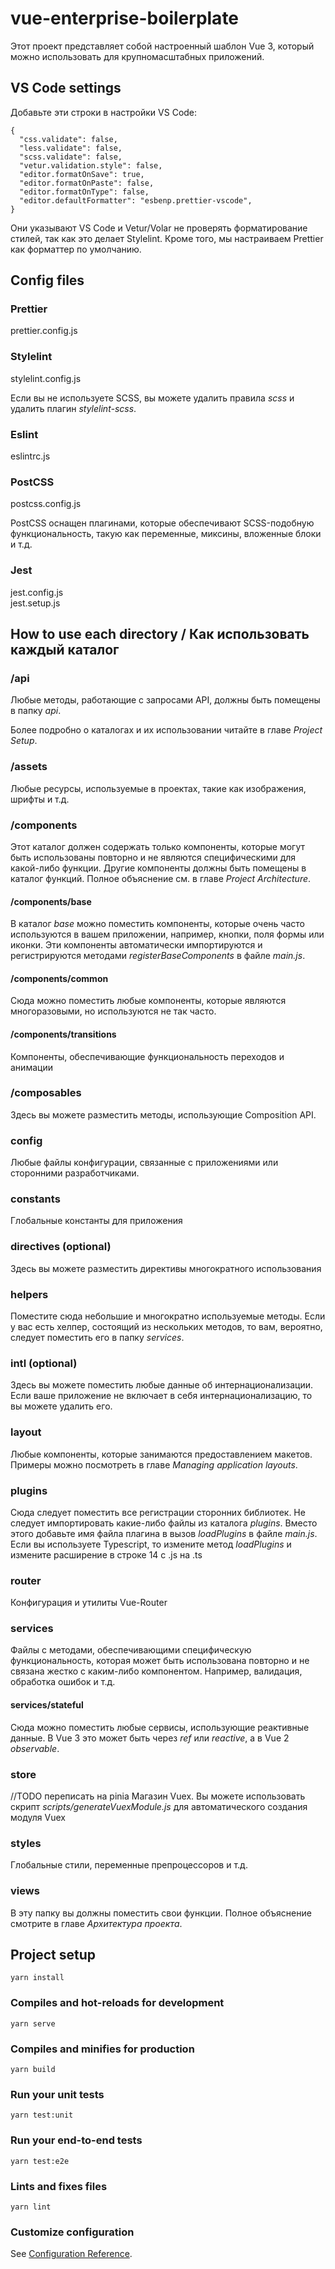 

# vue-enterprise-boilerplate


Этот проект представляет собой настроенный шаблон Vue 3, который можно использовать для крупномасштабных приложений.

## VS Code settings


Добавьте эти строки в настройки VS Code:

```
{
  "css.validate": false,
  "less.validate": false,
  "scss.validate": false,
  "vetur.validation.style": false,
  "editor.formatOnSave": true,
  "editor.formatOnPaste": false,
  "editor.formatOnType": false,
  "editor.defaultFormatter": "esbenp.prettier-vscode",
}
```

Они указывают VS Code и Vetur/Volar не проверять форматирование стилей, так как это делает Stylelint. Кроме того, мы настраиваем Prettier как форматтер по умолчанию.

## Config files

### Prettier

prettier.config.js

### Stylelint

stylelint.config.js

Если вы не используете SCSS, вы можете удалить правила _scss_ и удалить плагин _stylelint-scss_.

### Eslint

eslintrc.js

### PostCSS

postcss.config.js

PostCSS оснащен плагинами, которые обеспечивают SCSS-подобную функциональность, такую как переменные, миксины, вложенные блоки и т.д.

### Jest

jest.config.js \
jest.setup.js

## How to use each directory / Как использовать каждый каталог

### /api

Любые методы, работающие с запросами API, должны быть помещены в папку _api_.

Более подробно о каталогах и их использовании читайте в главе _Project Setup_.

### /assets

Любые ресурсы, используемые в проектах, такие как изображения, шрифты и т.д.

### /components

Этот каталог должен содержать только компоненты, которые могут быть использованы повторно и не являются специфическими для какой-либо функции. Другие компоненты должны быть помещены в каталог функций. Полное объяснение см. в главе  _Project Architecture_.

#### /components/base

В каталог _base_ можно поместить компоненты, которые очень часто используются в вашем приложении, например, кнопки, поля формы или иконки. Эти компоненты автоматически импортируются и регистрируются методами _registerBaseComponents_ в файле _main.js_.

#### /components/common

Сюда можно поместить любые компоненты, которые являются многоразовыми, но используются не так часто.

#### /components/transitions

Компоненты, обеспечивающие функциональность переходов и анимации

### /composables

Здесь вы можете разместить методы, использующие Composition API.

### config

Любые файлы конфигурации, связанные с приложениями или сторонними разработчиками.

### constants

Глобальные константы для приложения

### directives (optional)

Здесь вы можете разместить директивы многократного использования

### helpers

Поместите сюда небольшие и многократно используемые методы. Если у вас есть хелпер, состоящий из нескольких методов, то вам, вероятно, следует поместить его в папку _services_.

### intl (optional)

Здесь вы можете поместить любые данные об интернационализации. Если ваше приложение не включает в себя интернационализацию, то вы можете удалить его.

### layout

Любые компоненты, которые занимаются предоставлением макетов. Примеры можно посмотреть в главе _Managing application layouts_.

### plugins

Сюда следует поместить все регистрации сторонних библиотек. Не следует импортировать какие-либо файлы из каталога _plugins_. Вместо этого добавьте имя файла плагина в вызов _loadPlugins_ в файле _main.js_. Если вы используете Typescript, то измените метод _loadPlugins_ и измените расширение в строке 14 с .js на .ts

### router

Конфигурация и утилиты Vue-Router

### services

Файлы с методами, обеспечивающими специфическую функциональность, которая может быть использована повторно и не связана жестко с каким-либо компонентом. Например, валидация, обработка ошибок и т.д.

#### services/stateful

Сюда можно поместить любые сервисы, использующие реактивные данные. В Vue 3 это может быть через _ref_ или _reactive_, а в Vue 2 _observable_.

### store
//TODO переписать на pinia
Магазин Vuex. Вы можете использовать скрипт _scripts/generateVuexModule.js_ для автоматического создания модуля Vuex

### styles

Глобальные стили, переменные препроцессоров и т.д.

### views

В эту папку вы должны поместить свои функции. Полное объяснение смотрите в главе _Архитектура проекта_.


## Project setup

```
yarn install
```

### Compiles and hot-reloads for development

```
yarn serve
```

### Compiles and minifies for production

```
yarn build
```

### Run your unit tests

```
yarn test:unit
```

### Run your end-to-end tests

```
yarn test:e2e
```

### Lints and fixes files

```
yarn lint
```

### Customize configuration

See [Configuration Reference](https://cli.vuejs.org/config/).